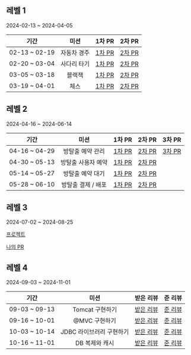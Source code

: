 ## 레벨 1
2024-02-13 ~ 2024-04-05

| 기간 | 미션 | 1차 PR | 2차 PR	|
| :---: | :---: | :---: | :---: |
| 02-13 ~ 02-19 | 자동차 경주 | [1차 PR](https://github.com/woowacourse/java-racingcar/pull/671)	| [2차 PR](https://github.com/woowacourse/java-racingcar/pull/759) |
| 02-20 ~ 03-04	| 사다리 타기 | [1차 PR](https://github.com/woowacourse/java-ladder/pull/289)	| [2차 PR](https://github.com/woowacourse/java-ladder/pull/347) |
| 03-05 ~ 03-18	| 블랙잭	| [1차 PR](https://github.com/woowacourse/java-blackjack/pull/596) | [2차 PR](https://github.com/woowacourse/java-blackjack/pull/689) |
| 03-19 ~ 04-01 | 체스 | [1차 PR](https://github.com/woowacourse/java-chess/pull/681) | [2차 PR](https://github.com/woowacourse/java-chess/pull/732)	|

## 레벨 2
2024-04-16 ~ 2024-06-14

| 기간 | 미션 | 1차 PR | 2차 PR	| 3차 PR |
| :---: | :---: | :---: | :---: | :---: |
| 04-16 ~ 04-29 | 방탈출 예약 관리 | [1차 PR](https://github.com/woowacourse/spring-roomescape-admin/pull/73) | [2차 PR](https://github.com/woowacourse/spring-roomescape-admin/pull/122) | [3차 PR](https://github.com/woowacourse/spring-roomescape-admin/pull/173)
| 04-30 ~ 05-13	| 방탈출 사용자 예약 | [1차 PR](https://github.com/woowacourse/spring-roomescape-member/pull/32)	| [2차 PR](https://github.com/woowacourse/spring-roomescape-member/pull/94) |
| 05-14 ~ 05-27	| 방탈출 예약 대기	| [1차 PR](https://github.com/woowacourse/spring-roomescape-waiting/pull/79) | [2차 PR](https://github.com/woowacourse/spring-roomescape-waiting/pull/92) |
| 05-28 ~ 06-10 | 방탈출 결제 / 배포 | [1차 PR](https://github.com/woowacourse/spring-roomescape-payment/pull/2) | [2차 PR](https://github.com/woowacourse/spring-roomescape-payment/pull/81)	|

## 레벨 3
2024-07-02 ~ 2024-08-25

[프로젝트](https://github.com/woowacourse-teams/2024-cruru)

[나의 PR](https://github.com/woowacourse-teams/2024-cruru/pulls?q=is%3Apr+assignee%3AHyungHoKim00+)

## 레벨 4
2024-09-03 ~ 2024-11-01

| 기간 | 미션 | 받은 리뷰 | 준 리뷰 |
| :---: | :---: | :---: | :---: |
| 09-03 ~ 09-13 | Tomcat 구현하기 | [받은 리뷰](https://github.com/woowacourse/java-http/pulls?q=is%3Apr+is%3Aclosed+%EB%AA%85%EC%98%A4+author%3AHyungHoKim00) | [준 리뷰](https://github.com/woowacourse/java-http/pulls?q=is%3Apr+is%3Aclosed+author%3Ahoyeonyy+) |
| 09-16 ~ 10-01	| @MVC 구현하기 | [받은 리뷰](https://github.com/woowacourse/java-mvc/pulls?q=is%3Apr+is%3Aclosed+author%3AHyungHoKim00) | [준 리뷰](https://github.com/woowacourse/java-mvc/pulls?q=is%3Apr+is%3Aclosed+author%3Akhabh) |
| 10-03 ~ 10-14	| JDBC 라이브러리 구현하기	| [받은 리뷰](https://github.com/woowacourse/java-jdbc/pulls?q=is%3Apr+author%3AHyungHoKim00+is%3Aclosed) | [준 리뷰](https://github.com/woowacourse/java-jdbc/pulls?q=is%3Apr+is%3Aclosed+author%3Amzeong+) |
| 10-16 ~ 11-01 |	DB 복제와 캐시 | [받은 리뷰](https://github.com/woowacourse/java-coupon/pulls?q=is%3Apr+is%3Aclosed+author%3AHyungHoKim00) | [준 리뷰](https://github.com/woowacourse/java-coupon/pulls?q=is%3Apr+is%3Aclosed+author%3Arobinjoon) |
